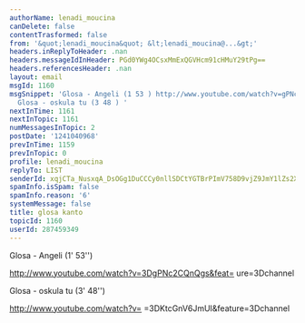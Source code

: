 ```yaml
---
authorName: lenadi_moucina
canDelete: false
contentTrasformed: false
from: '&quot;lenadi_moucina&quot; &lt;lenadi_moucina@...&gt;'
headers.inReplyToHeader: .nan
headers.messageIdInHeader: PGd0YWg4OCsxMmExQGVHcm91cHMuY29tPg==
headers.referencesHeader: .nan
layout: email
msgId: 1160
msgSnippet: 'Glosa - Angeli (1 53 ) http://www.youtube.com/watch?v=gPNc2CQnQgs&feature=channel
  Glosa - oskula tu (3 48 ) '
nextInTime: 1161
nextInTopic: 1161
numMessagesInTopic: 2
postDate: '1241040968'
prevInTime: 1159
prevInTopic: 0
profile: lenadi_moucina
replyTo: LIST
senderId: xqjCTa_NusxqA_DsOGg1DuCCCy0nllSDCtYGTBrPImV758D9vjZ9JmY1lZs2X5tgWzKWBH3sCaTWiht0GZlyDV4ea0cGkP68pkeB0xhC9B1a
spamInfo.isSpam: false
spamInfo.reason: '6'
systemMessage: false
title: glosa kanto
topicId: 1160
userId: 287459349
---
```


Glosa - Angeli (1' 53'')

http://www.youtube.com/watch?v=3DgPNc2CQnQgs&feat=
ure=3Dchannel

Glosa - oskula tu (3' 48'')

http://www.youtube.com/watch?v=
=3DKtcGnV6JmUI&feature=3Dchannel



